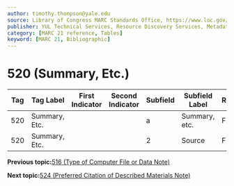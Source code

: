 ```yaml
---
author: timothy.thompson@yale.edu
source: Library of Congress MARC Standards Office, https://www.loc.gov/marc/bibliographic/bd520.html
publisher: YUL Technical Services, Resource Discovery Services, Metadata Services Unit
category: [MARC 21 reference, Tables]
keyword: [MARC 21, Bibliographic]
---
```


# 520 \(Summary, Etc.\)

|Tag|Tag Label|First Indicator|Second Indicator|Subfield|Subfield Label|Repeatable|
|---|---------|---------------|----------------|--------|--------------|----------|
|520|Summary, Etc.| | |a|Summary, etc.|F|
|520|Summary, Etc.| | |2|Source|F|

**Previous topic:**[516 \(Type of Computer File or Data Note\)](../tables/516_bib_table.md)

**Next topic:**[524 \(Preferred Citation of Described Materials Note\)](../tables/524_bib_table.md)

